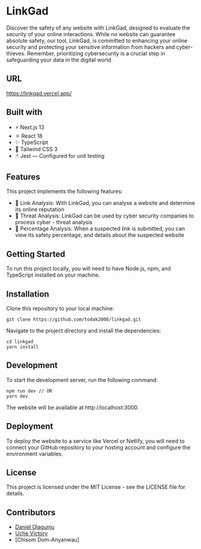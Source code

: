 # LinkGad

Discover the safety of any website with LinkGad, designed to evaluate the security of your online interactions. While no website can guarantee absolute safety, our tool, LinkGad, is committed to enhancing your online security and protecting your sensitive information from hackers and cyber-thieves. Remember, prioritizing cybersecurity is a crucial step in safeguarding your data in the digital world

## URL

https://linkgad.vercel.app/

## Built with

- ⚡️ Next.js 13
- ⚛️ React 18
- ✨ TypeScript
- 💨 Tailwind CSS 3
- 🃏 Jest — Configured for unit testing

## Features

This project implements the following features:

- 💎 Link Analysis: With LinkGad, you can analyse a website and determine its online reputation
- 💎 Threat Analysis: LinkGad can be used by cyber security companies to process cyber - threat analysis
- 💎 Percentage Analysis: When a suspected link is submitted, you can view its safety percentage, and details about the suspected website

## Getting Started

To run this project locally, you will need to have Node.js, npm, and TypeScript installed on your machine.

## Installation

Clone this repository to your local machine:

```
git clone https://github.com/todak2000/linkgad.git

```

Navigate to the project directory and install the dependencies:

```
cd linkgad
yarn install
```

## Development

To start the development server, run the following command:

```
npm run dev // OR
yarn dev
```

The website will be available at http://localhost:3000.

## Deployment

To deploy the website to a service like Vercel or Netlify, you will need to connect your GitHub repository to your hosting account and configure the environment variables.

## License

This project is licensed under the MIT License - see the LICENSE file for details.

## Contributors

- [Daniel Olagunju](https://github.com/todak2000)
- [Uche Victory](https://github.com/VickoLee)
- [Chisom Dom-Anyanwau]
